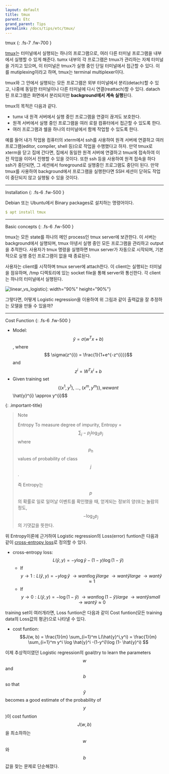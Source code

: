 ```yaml
---
layout: default
title: tmux 
parent: Etc
grand_parent: Tips
permalink: /docs/tips/etc/tmux/
---
```


tmux
{: .fs-7 .fw-700 }

[tmux](https://github.com/tmux/tmux)는 터미널에서 실행되는 하나의 프로그램으로, 여러 다른 터미널 프로그램을 내부에서 실행할 수 있게 해준다. tumx 내부의 각 프로그램은 tmux가 관리하는 자체 터미널을 가지고 있으며, 이 터미널은 tmux가 실행 중인 단일 터미널에서 접근할 수 있다. 이를 mutiplexing이라고 하며, tmux는 terminal multiplexer이다.

tmux와 그 안에서 실행되는 모든 프로그램은 외부 터미널에서 분리(detach)할 수 있고, 나중에 동일한 터미널이나 다른 터미널에 다시 연결(reattach)할 수 있다. datach된 프로그램은 화면에서 분리되지만 **background에서 계속 실행**된다.

tmux의 목적은 다음과 같다.
* tumx 내 원격 서버에서 실행 중인 프로그램을 연결이 끊겨도 보호한다.
* 원격 서버에서 실행 중인 프로그램을 여러 로컬 컴퓨터에서 접근할 수 있도록 한다.
* 여러 프로그램과 쉘을 하나의 터미널에서 함께 작업할 수 있도록 한다.

예를 들어 내가 작업용 컴퓨터의 xterm에서 ssh를 사용하여 원격 서버에 연결하고 여러 프로그램(editor, compiler, shell 등)으로 작업을 수행했다고 하자. 만약 tmux로 xterm을 닫고 집에 간다면, 집에서 동일한 원격 서버에 연결하고 tmux에 접속하여 이전 작업을 이어서 진행할 수 있을 것이다.
또한 ssh 등을 사용하여 원격 접속을 하다 ssh가 중단되면, 그 세션에서 foreground로 실행중인 프로그램도 중단이 된다. 만약 tmux를 사용하여 background에서 프로그램을 실행한다면 SSH 세션이 닫혀도 작업이 중단되지 않고 실행될 수 있을 것이다.

---

Installation
{: .fs-6 .fw-500 }

Debian 또는 Ubuntu에서 Binary packages로 설치하는 명령어이다.

```yaml
$ apt install tmux
```

---

Basic concepts
{: .fs-6 .fw-500 }

tmux는 모든 state를 하나의 메인 process인 tmux server에 보관한다. 이 서버는 background에서 실행되며, tmux 아넹서 실행 중인 모든 프로그램을 관리하고 output을 추적한다. 사용자가 tmux 명령을 실행하면 tmux server가 자동으로 시작되며, 기본적으로 실행 중인 프로그램이 없을 때 종료된다.

사용자는 client를 시작하며 tmux server에 attach한다. 이 client는 실행되는 터미널을 점유하며, /tmp 디렉토리에 있는 socket file을 통해 server와 통신한다. 각 client는 하나의 터미널에서 실행된다.


![linear_vs_logistic](../../../../assets/images/linear_vs_logistic.png){: width="90%" height="90%"}

그렇다면, 어떻게 Logistic regression을 이용하여 위 그림과 같이 출력값을 잘 추정하는 모델을 만들 수 있을까?
 
----

Cost Function
{: .fs-6 .fw-500 }

* Model: $$\hat{y} = \sigma(w^{T}x + b)$$, where $$ \sigma(z^{i}) = \frac{1}{1+e^{-z^{i}}}$$ and $$z^{i} = W^{T}x^{i} + b$$
* Given training set $$ \{ (x^{1},y^{1}),\ ...,\ (x^{m},y^{m}) \}, we want $$ \hat{y}^{i} \approx y^{i}$$

{: .important-title}
> Note
>  
> Entropy
> To measure degree of impurity, Entropy = $$ \sum_{j} -p_{j} \log_{2} p_{j} $$ where $$ p_{h} $$ values of probability of class $$j$$.
> 
> 즉 Entropy는 $$p$$의 확률로 일로 일어날 이벤트를 확인했을 때, 얻게되는 정보의 양(또는 놀람의 정도, $$-\log_{2} p_{j} $$의 기댓값을 뜻한다.

위 Entropy이론에 근거하여 Logistic regression의 Loss(error) funtion은 다음과 같이 [cross-entropy loss](https://en.wikipedia.org/wiki/Cross_entropy)로 정의할 수 있다.

* cross-entropy loss: $$L(\hat{y},y) = -y\log \hat{y} -(1-y)\log (1- \hat{y})$$
  * If $$ y \rightarrow 1 : L(\hat{y},y) = -y\log \hat{y} \ \rightarrow want \log \hat{y} large \ \rightarrow want \hat{y} large \ \rightarrow want \hat{y} \approx 1 $$
  * If $$ y \rightarrow 0 : L(\hat{y},y) = -\log (1-\hat{y}) \ \rightarrow want \log (1-\hat{y}) large \ \rightarrow want \hat{y} small \ \rightarrow want \hat{y} \approx 0 $$
  
training set이 여러개라면, Loss funtion은 다음과 같이 Cost funtion(모든 training data의 Loss값의 평균)으로 나타낼 수 있다.
  
* cost funtion: $$J(w, b) = \frac{1}{m} \sum_{i=1}^m L(\hat{y}^i,y^i) = \frac{1}{m} \sum_{i=1}^m y^i \log \hat{y}^i -(1-y^i)\log (1- \hat{y}^i) $$

이제 추상적이였던 Logistic regression의 goal(try to learn the parameters $$w$$ and $$b$$ so that $$\hat{y}$$ becomes a good estimate of the probability of $$y$$)이 cost funtion $$J(w, b)$$을 최소하하는 $$w$$와 $$b$$값을 찾는 문제로 단순해졌다. 

